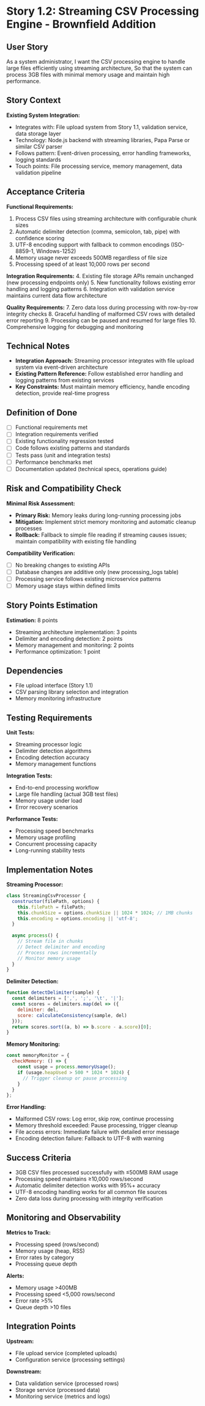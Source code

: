 # Story 1.2: Streaming CSV Processing Engine - Brownfield Addition

## User Story

As a system administrator,
I want the CSV processing engine to handle large files efficiently using streaming architecture,
So that the system can process 3GB files with minimal memory usage and maintain high performance.

## Story Context

**Existing System Integration:**
- Integrates with: File upload system from Story 1.1, validation service, data storage layer
- Technology: Node.js backend with streaming libraries, Papa Parse or similar CSV parser
- Follows pattern: Event-driven processing, error handling frameworks, logging standards
- Touch points: File processing service, memory management, data validation pipeline

## Acceptance Criteria

**Functional Requirements:**
1. Process CSV files using streaming architecture with configurable chunk sizes
2. Automatic delimiter detection (comma, semicolon, tab, pipe) with confidence scoring
3. UTF-8 encoding support with fallback to common encodings (ISO-8859-1, Windows-1252)
4. Memory usage never exceeds 500MB regardless of file size
5. Processing speed of at least 10,000 rows per second

**Integration Requirements:**
4. Existing file storage APIs remain unchanged (new processing endpoints only)
5. New functionality follows existing error handling and logging patterns
6. Integration with validation service maintains current data flow architecture

**Quality Requirements:**
7. Zero data loss during processing with row-by-row integrity checks
8. Graceful handling of malformed CSV rows with detailed error reporting
9. Processing can be paused and resumed for large files
10. Comprehensive logging for debugging and monitoring

## Technical Notes

- **Integration Approach:** Streaming processor integrates with file upload system via event-driven architecture
- **Existing Pattern Reference:** Follow established error handling and logging patterns from existing services
- **Key Constraints:** Must maintain memory efficiency, handle encoding detection, provide real-time progress

## Definition of Done

- [ ] Functional requirements met
- [ ] Integration requirements verified
- [ ] Existing functionality regression tested
- [ ] Code follows existing patterns and standards
- [ ] Tests pass (unit and integration tests)
- [ ] Performance benchmarks met
- [ ] Documentation updated (technical specs, operations guide)

## Risk and Compatibility Check

**Minimal Risk Assessment:**
- **Primary Risk:** Memory leaks during long-running processing jobs
- **Mitigation:** Implement strict memory monitoring and automatic cleanup processes
- **Rollback:** Fallback to simple file reading if streaming causes issues; maintain compatibility with existing file handling

**Compatibility Verification:**
- [ ] No breaking changes to existing APIs
- [ ] Database changes are additive only (new processing_logs table)
- [ ] Processing service follows existing microservice patterns
- [ ] Memory usage stays within defined limits

## Story Points Estimation

**Estimation:** 8 points
- Streaming architecture implementation: 3 points
- Delimiter and encoding detection: 2 points
- Memory management and monitoring: 2 points
- Performance optimization: 1 point

## Dependencies

- File upload interface (Story 1.1)
- CSV parsing library selection and integration
- Memory monitoring infrastructure

## Testing Requirements

**Unit Tests:**
- Streaming processor logic
- Delimiter detection algorithms
- Encoding detection accuracy
- Memory management functions

**Integration Tests:**
- End-to-end processing workflow
- Large file handling (actual 3GB test files)
- Memory usage under load
- Error recovery scenarios

**Performance Tests:**
- Processing speed benchmarks
- Memory usage profiling
- Concurrent processing capacity
- Long-running stability tests

## Implementation Notes

**Streaming Processor:**
```javascript
class StreamingCsvProcessor {
  constructor(filePath, options) {
    this.filePath = filePath;
    this.chunkSize = options.chunkSize || 1024 * 1024; // 1MB chunks
    this.encoding = options.encoding || 'utf-8';
  }
  
  async process() {
    // Stream file in chunks
    // Detect delimiter and encoding
    // Process rows incrementally
    // Monitor memory usage
  }
}
```

**Delimiter Detection:**
```javascript
function detectDelimiter(sample) {
  const delimiters = [',', ';', '\t', '|'];
  const scores = delimiters.map(del => ({
    delimiter: del,
    score: calculateConsistency(sample, del)
  }));
  return scores.sort((a, b) => b.score - a.score)[0];
}
```

**Memory Monitoring:**
```javascript
const memoryMonitor = {
  checkMemory: () => {
    const usage = process.memoryUsage();
    if (usage.heapUsed > 500 * 1024 * 1024) {
      // Trigger cleanup or pause processing
    }
  }
};
```

**Error Handling:**
- Malformed CSV rows: Log error, skip row, continue processing
- Memory threshold exceeded: Pause processing, trigger cleanup
- File access errors: Immediate failure with detailed error message
- Encoding detection failure: Fallback to UTF-8 with warning

## Success Criteria

- 3GB CSV files processed successfully with ≤500MB RAM usage
- Processing speed maintains ≥10,000 rows/second
- Automatic delimiter detection works with 95%+ accuracy
- UTF-8 encoding handling works for all common file sources
- Zero data loss during processing with integrity verification

## Monitoring and Observability

**Metrics to Track:**
- Processing speed (rows/second)
- Memory usage (heap, RSS)
- Error rates by category
- Processing queue depth

**Alerts:**
- Memory usage >400MB
- Processing speed <5,000 rows/second
- Error rate >5%
- Queue depth >10 files

## Integration Points

**Upstream:**
- File upload service (completed uploads)
- Configuration service (processing settings)

**Downstream:**
- Data validation service (processed rows)
- Storage service (processed data)
- Monitoring service (metrics and logs)